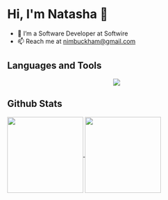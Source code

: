 # Hi, I'm Natasha 👋

- 🔭 I’m a Software Developer at Softwire
- 📫 Reach me at nimbuckham@gmail.com

## Languages and Tools
<p align="center">
  <a href="https://skillicons.dev">
    <img src="https://skillicons.dev/icons?i=cs,dotnet,nestjs,react,ts,js,html,css,sass,docker,ruby,express,vite,nodejs,npm,mongodb,postgres,postman,jest,cypress,bash,py,git,github&perline=12" />
  </a>
</p>

## Github Stats
<a href="https://github.com/natashabuckham/github-readme-stats">
  <img height=175 align="center" src="https://github-readme-stats.vercel.app/api?username=natashabuckham&theme=vue&show_icons=true&rank_icon=github&include_all_commits=true" />
</a>
<a href="https://github.com/natashabuckham/convoychat">
  <img height=175 align="center" src="https://github-readme-stats.vercel.app/api/top-langs?username=natashabuckham&layout=compact&card_width=320&theme=vue" />
</a>
